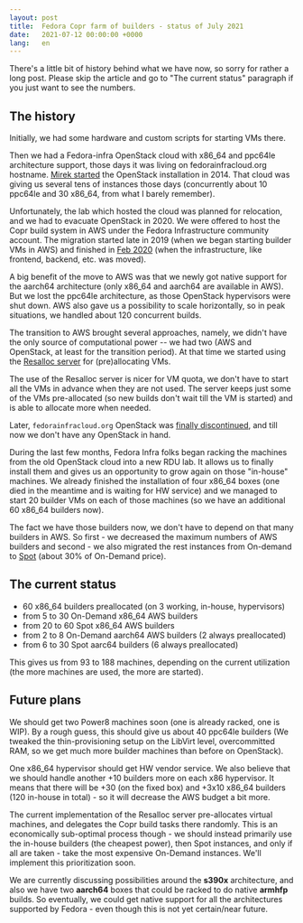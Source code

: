 ```yaml
---
layout: post
title:  Fedora Copr farm of builders - status of July 2021
date:   2021-07-12 00:00:00 +0000
lang:   en
---
```


There's a little bit of history behind what we have now, so sorry for
rather a long post.  Please skip the article and go to "The current
status" paragraph if you just want to see the numbers.


The history
-----------

Initially, we had some hardware and custom scripts for starting VMs there.

Then we had a Fedora-infra OpenStack cloud with x86\_64 and ppc64le
architecture support, those days it was living on fedorainfracloud.org
hostname.  [Mirek started][initial-openstack-commit] the OpenStack
installation in 2014.  That cloud was giving us several tens of instances
those days (concurrently about 10 ppc64le and 30 x86\_64, from what I
barely remember).

Unfortunately, the lab which hosted the cloud was planned for relocation,
and we had to evacuate OpenStack in 2020.  We were offered to host the
Copr build system in AWS under the Fedora Infrastructure community
account.  The migration started late in 2019 (when we began starting
builder VMs in AWS) and finished in [Feb 2020][aws-migration-outage] (when
the infrastructure, like frontend, backend, etc. was moved).

A big benefit of the move to AWS was that we newly got native support
for the aarch64 architecture (only x86\_64 and aarch64 are available in
AWS).  But we lost the ppc64le architecture, as those OpenStack
hypervisors were shut down.  AWS also gave us a possibility to scale
horizontally, so in peak situations, we handled about 120 concurrent
builds.

The transition to AWS brought several approaches, namely, we didn't have
the only source of computational power -- we had two (AWS and OpenStack,
at least for the transition period).  At that time we started using the
[Resalloc server][resalloc] for (pre)allocating VMs.

The use of the Resalloc server is nicer for VM quota, we don't have to start
all the VMs in advance when they are not used.  The server keeps just some
of the VMs pre-allocated (so new builds don't wait till the VM is started)
and is able to allocate more when needed.

Later, `fedorainfracloud.org` OpenStack was [finally
discontinued][openstack-shutdown], and till now we don't have any
OpenStack in hand.

During the last few months, Fedora Infra folks began racking the
machines from the old OpenStack cloud into a new RDU lab.  It allows us to
finally install them and gives us an opportunity to grow again on those
"in-house" machines.  We already finished the installation of four x86\_64
boxes (one died in the meantime and is waiting for HW service) and we
managed to start 20 builder VMs on each of those machines (so we have
an additional 60 x86\_64 builders now).

The fact we have those builders now, we don't have to depend on that many
builders in AWS.  So first - we decreased the maximum numbers of AWS
builders and second - we also migrated the rest instances from On-demand
to [Spot][spot] (about 30% of On-Demand price).


The current status
------------------

- 60 x86\_64 builders preallocated (on 3 working, in-house, hypervisors)
- from 5 to 30 On-Demand x86\_64 AWS builders
- from 20 to 60 Spot x86\_64 AWS builders
- from 2 to 8 On-Demand aarch64 AWS builders (2 always preallocated)
- from 6 to 30 Spot aarc64 builders (6 always preallocated)

This gives us from 93 to 188 machines, depending on the current
utilization (the more machines are used, the more are started).


Future plans
------------

We should get two Power8 machines soon (one is already racked, one is
WIP).  By a rough guess, this should give us about 40 ppc64le builders (We
tweaked the thin-provisioning setup on the LibVirt level,
overcommitted RAM, so we get much more builder machines than before on
OpenStack).

One x86\_64 hypervisor should get HW vendor service.   We also believe
that we should handle another +10 builders more on each x86 hypervisor.
It means that there will be +30 (on the fixed box) and +3x10 x86\_64
builders (120 in-house in total) - so it will decrease the AWS budget a
bit more.

The current implementation of the Resalloc server pre-allocates virtual
machines, and delegates the Copr build tasks there randomly.  This is
an economically sub-optimal process though - we should instead primarily
use the in-house builders (the cheapest power), then Spot instances, and
only if all are taken - take the most expensive On-Demand instances.
We'll implement this prioritization soon.

We are currently discussing possibilities around the **s390x**
architecture, and also we have two **aarch64** boxes that could be racked
to do native **armhfp** builds.  So eventually, we could get native
support for all the architectures supported by Fedora - even though this
is not yet certain/near future.


[initial-openstack-commit]: https://pagure.io/fedora-infra/ansible/c/cec386a0ffe7dc59100a4950ed4b4e2129e150d5
[aws-migration-outage]: https://pagure.io/fedora-infrastructure/issue/8668
[resalloc]: https://github.com/praiskup/resalloc
[openstack-shutdown]: https://pagure.io/fedora-infra/ansible/c/aa580f72c50bffc77cb3c32bcb5e6b96c815fbe3
[spot]: https://docs.aws.amazon.com/AWSEC2/latest/UserGuide/using-spot-instances.html
